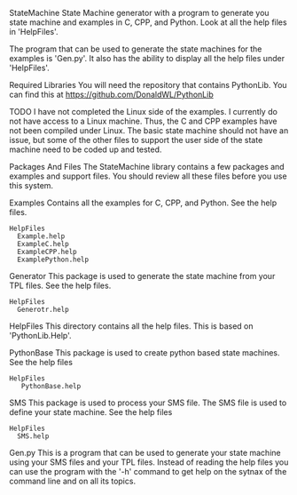 StateMachine
  State Machine generator with a program to generate you state machine
  and examples in C, CPP, and Python.  Look at all the help files in
  'HelpFiles'.
 
  The program that can be used to generate the state machines for the
  examples is 'Gen.py'.  It also has the ability to display all the
  help files under 'HelpFiles'.

Required Libraries
  You will need the repository that contains PythonLib.  You can find
  this at https://github.com/DonaldWL/PythonLib

TODO
  I have not completed the Linux side of the examples.  I currently do
  not have access to a Linux machine.  Thus, the C and CPP examples have
  not been compiled under Linux.  The basic state machine should not have
  an issue, but some of the other files to support the user side of the
  state machine need to be coded up and tested.

Packages And Files 
  The StateMachine library contains a few packages and examples and 
  support files.  You should review all these files before you use
  this system.
  
Examples
  Contains all the examples for C, CPP, and Python.  See the help files.
    
    HelpFiles
      Example.help
      ExampleC.help
      ExampleCPP.help
      ExamplePython.help

Generator
  This package is used to generate the state machine from your TPL files.  See the help files.
    
    HelpFiles
      Generotr.help

HelpFiles
  This directory contains all the help files.  This is based on 'PythonLib.Help'.

PythonBase
  This package is used to create python based state machines.  See the help files
    
    HelpFiles
       PythonBase.help

SMS
  This package is used to process your SMS file.  The SMS file is used to define your 
  state machine.  See the help files
  
    HelpFiles
      SMS.help

Gen.py
  This is a program that can be used to generate your state machine using your SMS
  files and your TPL files.  Instead of reading the help files you can use the program
  with the '-h' command to get help on the sytnax of the command line and on all its
  topics.
